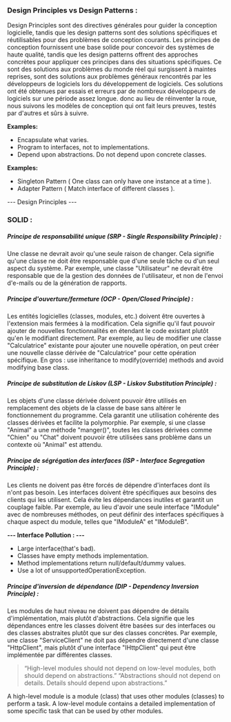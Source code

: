 ### Design Principles vs Design Patterns :
Design Principles sont des directives générales pour guider la conception logicielle, tandis que les design patterns sont des solutions spécifiques et réutilisables pour des problèmes de conception courants. Les principes de conception fournissent une base solide pour concevoir des systèmes de haute qualité, tandis que les design patterns offrent des approches concrètes pour appliquer ces principes dans des situations spécifiques.
Ce sont des solutions aux problèmes du monde réel qui surgissent à maintes reprises, sont des solutions aux problèmes généraux rencontrés par les développeurs de logiciels lors du développement de logiciels. Ces solutions ont été obtenues par essais et erreurs par de nombreux développeurs de logiciels sur une période assez longue. donc au lieu de réinventer la roue, nous suivons les modèles de conception qui ont fait leurs preuves, testés par d'autres et sûrs à suivre.

**Examples:**
- Encapsulate what varies.
- Program to interfaces, not to implementations.
- Depend upon abstractions. Do not depend upon concrete classes. 

**Examples:**
- Singleton Pattern ( One class can only have one instance at a time ).
- Adapter Pattern ( Match interface of different classes ).


--- Design Principles ---

### SOLID : 
##### Principe de responsabilité unique (SRP - Single Responsibility Principle) :
Une classe ne devrait avoir qu'une seule raison de changer. Cela signifie qu'une classe ne doit être responsable que d'une seule tâche ou d'un seul aspect du système. Par exemple, une classe "Utilisateur" ne devrait être responsable que de la gestion des données de l'utilisateur, et non de l'envoi d'e-mails ou de la génération de rapports.

##### Principe d'ouverture/fermeture (OCP - Open/Closed Principle) : 
Les entités logicielles (classes, modules, etc.) doivent être ouvertes à l'extension mais fermées à la modification. Cela signifie qu'il faut pouvoir ajouter de nouvelles fonctionnalités en étendant le code existant plutôt qu'en le modifiant directement. Par exemple, au lieu de modifier une classe "Calculatrice" existante pour ajouter une nouvelle opération, on peut créer une nouvelle classe dérivée de "Calculatrice" pour cette opération spécifique.
En gros : use inheritance to modify(override) methods and avoid modifying base class.

##### Principe de substitution de Liskov (LSP - Liskov Substitution Principle) : 
Les objets d'une classe dérivée doivent pouvoir être utilisés en remplacement des objets de la classe de base sans altérer le fonctionnement du programme. Cela garantit une utilisation cohérente des classes dérivées et facilite la polymorphie. Par exemple, si une classe "Animal" a une méthode "manger()", toutes les classes dérivées comme "Chien" ou "Chat" doivent pouvoir être utilisées sans problème dans un contexte où "Animal" est attendu.

##### Principe de ségrégation des interfaces (ISP - Interface Segregation Principle) : 
Les clients ne doivent pas être forcés de dépendre d'interfaces dont ils n'ont pas besoin. Les interfaces doivent être spécifiques aux besoins des clients qui les utilisent. Cela évite les dépendances inutiles et garantit un couplage faible. Par exemple, au lieu d'avoir une seule interface "IModule" avec de nombreuses méthodes, on peut définir des interfaces spécifiques à chaque aspect du module, telles que "IModuleA" et "IModuleB".

**--- Interface Pollution : ---**
- Large interface(that's bad).
- Classes have empty methods implementation.
- Method implementations return null/default/dummy values.
- Use a lot of unsupportedOperationException.

##### Principe d'inversion de dépendance (DIP - Dependency Inversion Principle) : 
Les modules de haut niveau ne doivent pas dépendre de détails d'implémentation, mais plutôt d'abstractions. Cela signifie que les dépendances entre les classes doivent être basées sur des interfaces ou des classes abstraites plutôt que sur des classes concrètes. Par exemple, une classe "ServiceClient" ne doit pas dépendre directement d'une classe "HttpClient", mais plutôt d'une interface "IHttpClient" qui peut être implémentée par différentes classes.

> “High-level modules should not depend on low-level modules, both should depend on abstractions.”
“Abstractions should not depend on details. Details should depend upon abstractions.”

A high-level module is a module (class) that uses other modules (classes) to perform a task. 
A low-level module contains a detailed implementation of some specific task that can be used by other modules.  
